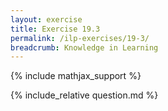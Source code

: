 ```yaml
---
layout: exercise
title: Exercise 19.3
permalink: /ilp-exercises/19-3/
breadcrumb: Knowledge in Learning
---
```


{% include mathjax_support %}

<div><i class="arrow-up" data-chapter="ilp-exercises" data-exercise="ex_3" data-rating="0"></i></div>
{% include_relative question.md %}
